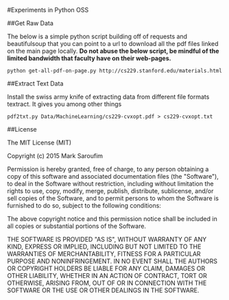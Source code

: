 #Experiments in Python OSS

##Get Raw Data

The below is a simple python script building off of requests and beautifulsoup that you can point to a url to download all the pdf files linked on the main page locally. **Do not abuse the below script, be mindful of the limited bandwidth that faculty have on their web-pages.**

```
python get-all-pdf-on-page.py http://cs229.stanford.edu/materials.html
```

##Extract Text Data

Install the swiss army knife of extracting data from different file formats textract. It gives you among other things 

```
pdf2txt.py Data/MachineLearning/cs229-cvxopt.pdf > cs229-cvxopt.txt
```

##License

The MIT License (MIT)

Copyright (c) 2015 Mark Saroufim

Permission is hereby granted, free of charge, to any person obtaining a copy
of this software and associated documentation files (the "Software"), to deal
in the Software without restriction, including without limitation the rights
to use, copy, modify, merge, publish, distribute, sublicense, and/or sell
copies of the Software, and to permit persons to whom the Software is
furnished to do so, subject to the following conditions:

The above copyright notice and this permission notice shall be included in
all copies or substantial portions of the Software.

THE SOFTWARE IS PROVIDED "AS IS", WITHOUT WARRANTY OF ANY KIND, EXPRESS OR
IMPLIED, INCLUDING BUT NOT LIMITED TO THE WARRANTIES OF MERCHANTABILITY,
FITNESS FOR A PARTICULAR PURPOSE AND NONINFRINGEMENT. IN NO EVENT SHALL THE
AUTHORS OR COPYRIGHT HOLDERS BE LIABLE FOR ANY CLAIM, DAMAGES OR OTHER
LIABILITY, WHETHER IN AN ACTION OF CONTRACT, TORT OR OTHERWISE, ARISING FROM,
OUT OF OR IN CONNECTION WITH THE SOFTWARE OR THE USE OR OTHER DEALINGS IN
THE SOFTWARE.
